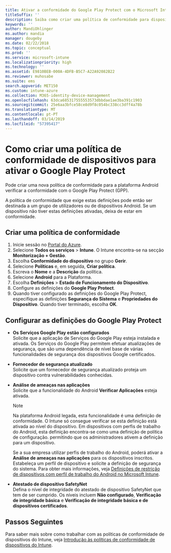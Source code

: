 ```yaml
---
title: Ativar a conformidade do Google Play Protect com o Microsoft Intune
titleSuffix: ''
description: Saiba como criar uma política de conformidade para dispositivos Android para ativar o Google Play Protect.
keywords: ''
author: MandiOhlinger
ms.author: mandia
manager: dougeby
ms.date: 02/22/2018
ms.topic: conceptual
ms.prod: ''
ms.service: microsoft-intune
ms.localizationpriority: high
ms.technology: ''
ms.assetid: E9810BEB-000A-4DFB-B5C7-A22A92082B22
ms.reviewer: muhosabe
ms.suite: ems
search.appverid: MET150
ms.custom: intune-azure
ms.collection: M365-identity-device-management
ms.openlocfilehash: 63dca685317555553573dbbdae1ae3ba391c1903
ms.sourcegitcommit: 25e6aa3bfce58ce8d9f8c054bc338cc3dff4a78b
ms.translationtype: MT
ms.contentlocale: pt-PT
ms.lasthandoff: 03/14/2019
ms.locfileid: "57395417"
---
```

# <a name="how-to-create-a-device-compliance-policy-to-enable-google-play-protect"></a>Como criar uma política de conformidade de dispositivos para ativar o Google Play Protect

Pode criar uma nova política de conformidade para a plataforma Android verificar a conformidade com o Google Play Protect (GPP).

A política de conformidade que exige estas definições pode então ser destinada a um grupo de utilizadores ou de dispositivos Android. Se um dispositivo não tiver estas definições ativadas, deixa de estar em conformidade.

## <a name="create-a-compliance-policy"></a>Criar uma política de conformidade

1. Inicie sessão no [Portal do Azure](https://portal.azure.com).
2. Selecione **Todos os serviços** > **Intune**. O Intune encontra-se na secção **Monitorização + Gestão**.
2. Escolha **Conformidade do dispositivo** no grupo **Gerir**. 
3. Selecione **Políticas** e, em seguida, **Criar política**.
4. Escreva o **Nome** e a **Descrição** da política.
5. Selecione **Android** para a Plataforma.
6. Escolha **Definições** > **Estado de Funcionamento do Dispositivo**.
7. Configure as definições do **Google Play Protect**.
8. Quando tiver configurado as definições do Google Play Protect, especifique as definições **Segurança do Sistema** e **Propriedades do Dispositivo**. Quando tiver terminado, escolha **OK**.

## <a name="configure-the-google-play-protect-settings"></a>Configurar as definições do Google Play Protect

 - **Os Serviços Google Play estão configurados**  
   Solicite que a aplicação de Serviços do Google Play esteja instalada e ativada. Os Serviços do Google Play permitem efetuar atualizações de segurança, que são uma dependência de nível base de várias funcionalidades de segurança dos dispositivos Google certificados.
 - **Fornecedor de segurança atualizado**  
   Solicite que um fornecedor de segurança atualizado proteja um dispositivo contra vulnerabilidades conhecidas.
 - **Análise de ameaças nas aplicações**  
   Solicite que a funcionalidade do Android **Verificar Aplicações** esteja ativada.
    > [!Note]  
    > Na plataforma Android legada, esta funcionalidade é uma definição de conformidade. O Intune só consegue verificar se esta definição está ativada ao nível do dispositivo. Em dispositivos com perfis de trabalho do Android, esta definição encontra-se como uma definição de política de configuração. permitindo que os administradores ativem a definição para um dispositivo.

    Se a sua empresa utilizar perfis de trabalho do Android, poderá ativar a **Análise de ameaças nas aplicações** para os dispositivos inscritos. Estabeleça um perfil de dispositivo e solicite a definição de segurança do sistema. Para obter mais informações, veja [Definições de restrição de dispositivos com perfil de trabalho do Android no Microsoft Intune](device-restrictions-android-for-work.md).

 - **Atestado de dispositivo SafetyNet**  
   Defina o nível de integridade do atestado de dispositivo SafetyNet que tem de ser cumprido. Os níveis incluem **Não configurado**, **Verificação de integridade básica** e **Verificação de integridade básica e de dispositivos certificados**.




## <a name="next-steps"></a>Passos Seguintes

Para saber mais sobre como trabalhar com as políticas de conformidade de dispositivos do Intune, veja [Introdução às políticas de conformidade de dispositivos do Intune](device-compliance-get-started.md).
